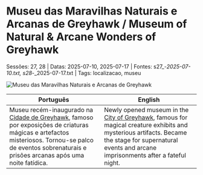 ﻿
# Museu das Maravilhas Naturais e Arcanas de Greyhawk / Museum of Natural & Arcane Wonders of Greyhawk

Sessões: 27, 28 | Datas: 2025-07-10, 2025-07-17 | Fontes: s27_-_2025-07-10.txt, s28_-_2025-07-17.txt | Tags: localizacao, museu

![Museu das Maravilhas Naturais e Arcanas de Greyhawk](assets/location/location_blank.png)

| Português | English |
|-----------|---------|
| Museu recém-inaugurado na [Cidade de Greyhawk](cidade_de_greyhawk.md), famoso por exposições de criaturas mágicas e artefactos misteriosos. Tornou-se palco de eventos sobrenaturais e prisões arcanas após uma noite fatídica. | Newly opened museum in the [City of Greyhawk](cidade_de_greyhawk.md), famous for magical creature exhibits and mysterious artifacts. Became the stage for supernatural events and arcane imprisonments after a fateful night. |


